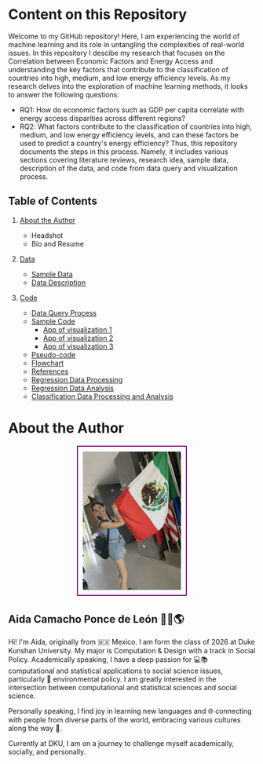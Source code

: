 # Content on this Repository

Welcome to my GitHub repository! Here, I am experiencing the world of machine learning and its role in untangling the complexities of real-world issues. In this repository I descibe my research that focuses on the Correlation between Economic Factors and Energy Access and understanding the key factors that contribute to the classification of countries into high, medium, and low energy efficiency levels. As my research delves into the exploration of machine learning methods, it looks to answer the following questions:
- RQ1: How do economic factors such as GDP per capita correlate with energy access disparities across different regions?
- RQ2: What factors contribute to the classification of countries into high, medium, and low energy efficiency levels, and can these factors be used to predict a country's energy efficiency?
Thus, this repository documents the steps in this process. Namely, it includes various sections covering literature reviews, research idea, sample data, description of the data, and code from data query and visualization process. 

## Table of Contents

1. [About the Author](./README.md#about-the-author)
      - Headshot
      - Bio and Resume
      
2. [Data](data/Readme.md)
   - [Sample Data](./data/owid-energy-data.csv)
   - [Data Description](./data/Readme.md)

3. [Code](code/Readme.md)
   - [Data Query Process](./code/Readme.md#data-query)
   - [Sample Code](./code/Readme.md#data-visualization)
      - [App of visualization 1](./code/Readme.md#visualization-1)
      - [App of visualization 2](./code/Readme.md#visualization-2)
      - [App of visualization 3](./code/Readme.md#visualization-3)
   - [Pseudo-code](./code/Readme.md#data-query-process-pseudo-code)
   - [Flowchart](./code/Readme.md#data-query-flowchart)
   - [References](./code/Readme.md#references)
   - [Regression Data Processing](./code/Data_Processing_Regression.ipynb)
   - [Regression Data Analysis](./code/Data_Analysis_Regression.ipynb)
   - [Classification Data Processing and Analysis](./code/Analysis_Processing_Classification.ipynb)

# About the Author
<p align="center">
  <kbd>
    <img src="photo.png" alt="Aida's Photo" width="200" style="border: 2px solid purple !important; padding: 10px;"/>
  </kbd>
</p>

## Aida Camacho Ponce de León 👩‍💻🌎

Hi! I'm Aida, originally from 🇲🇽 Mexico. I am form the class of 2026 at Duke Kunshan University. My major is Computation & Design with a track in Social Policy. Academically speaking, I have a deep passion for 💻📚 computational and statistical applications to social science issues, particularly 🌱 environmental policy. I am greatly interested in the intersection between computational and statistical sciences and social science. 

Personally speaking, I find joy in learning new languages and 🌐 connecting with people from diverse parts of the world, embracing various cultures along the way 🌟.

Currently at DKU, I am on a journey to challenge myself academically, socially, and personally.

